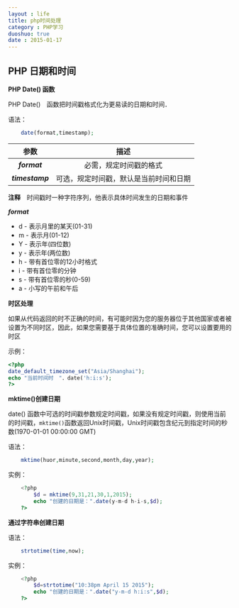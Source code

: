 ```yaml
---
layout : life
title: php时间处理
category : PHP学习
duoshuo: true
date : 2015-01-17
---
```


<!-- more -->

## PHP 日期和时间

**PHP Date() 函数**

PHP Date()　函数把时间戳格式化为更易读的日期和时间．

语法：

```php
	date(format,timestamp);
```

|参数|描述|
|:------:|:------:|
|***format***|必需，规定时间戳的格式|
|***timestamp***|可选，规定时间戳，默认是当前时间和日期|

**注释**　时间戳时一种字符序列，他表示具体时间发生的日期和事件

***format***

* d - 表示月里的某天(01-31)
* m - 表示月(01-12)
* Y - 表示年(四位数)
* y - 表示年(两位数)
* h - 带有首位零的12小时格式
* i - 带有首位零的分钟
* s - 带有首位零的秒(0-59)
* a - 小写的午前和午后

**时区处理**

如果从代码返回的时不正确的时间，有可能时因为您的服务器位于其他国家或者被设置为不同时区，因此，如果您需要基于具体位置的准确时间，您可以设置要用的时区

示例：

```php
<?php
date_default_timezone_set("Asia/Shanghai");
echo "当前时间时　"．date('h:i:s');
?>
```

**mktime()创建日期**

date() 函数中可选的时间戳参数规定时间戳，如果没有规定时间戳，则使用当前的时间戳，```mktime()```函数返回Unix时间戳，Unix时间戳包含纪元到指定时间的秒数(1970-01-01 00:00:00 GMT)

语法：

```php
	mktime(huor,minute,second,month,day,year);	
```

实例：

```php
	<?php
		$d = mktime(9,31,21,30,1,2015);
		echo "创建的日期是：".date(y-m-d h-i-s,$d);
	?>
```

**通过字符串创建日期**

语法：

```php
	strtotime(time,now);
```

实例：

```php
	<?php
		$d=strtotime("10:38pm April 15 2015");
		echo "创建的日期是：".date("y-m-d h:i:s",$d);
	?>
```



















